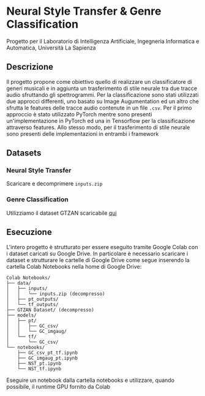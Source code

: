 # Neural Style Transfer & Genre Classification
Progetto per il Laboratorio di Intelligenza Artificiale, Ingegneria Informatica e Automatica, Università La Sapienza 
## Descrizione
Il progetto propone come obiettivo quello di realizzare un classificatore di generi musicali e in aggiunta un trasferimento di stile neurale tra due tracce audio sfruttando gli spettrogrammi. Per la classificazione sono stati utilizzati due approcci differenti, uno basato su Image Augumentation ed un altro che sfrutta le features delle tracce audio contenute in un file `.csv`. Per il primo approccio è stato utilizzato PyTorch mentre sono presenti un'implementazione in PyTorch ed una in Tensorflow per la classificazione attraverso features. Allo stesso modo, per il trasferimento di stile neurale sono presenti delle implementazioni in entrambi i framework
## Datasets
### Neural Style Transfer
Scaricare e decomprimere `inputs.zip`
### Genre Classification
Utilizziamo il dataset GTZAN scaricabile [qui](https://www.kaggle.com/datasets/andradaolteanu/gtzan-dataset-music-genre-classification)
## Esecuzione
L'intero progetto è strutturato per essere eseguito tramite Google Colab con i dataset caricati su Google Drive. In particolare è necessario scaricare i dataset e strutturare le cartelle di Google Drive come segue inserendo la cartella Colab Notebooks nella home di Google Drive:
```
Colab Notebooks/
├── data/
│   ├── inputs/
│   │   └── inputs.zip (decompresso)
│   ├── pt_outputs/
│   └── tf_outputs/
├── GTZAN Dataset/ (decompresso)
├── models/
│   ├── pt/
│   │   ├── GC_csv/
│   │   └── GC_imgaug/
│   └── tf/
│       └── GC_csv/
└── notebooks/
    ├── GC_csv_pt_tf.ipynb
    ├── GC_imgaug_pt.ipynb
    ├── NST_pt.ipynb
    └── NST_tf.ipynb
```
Eseguire un notebook dalla cartella notebooks e utilizzare, quando possibile, il runtime GPU fornito da Colab
